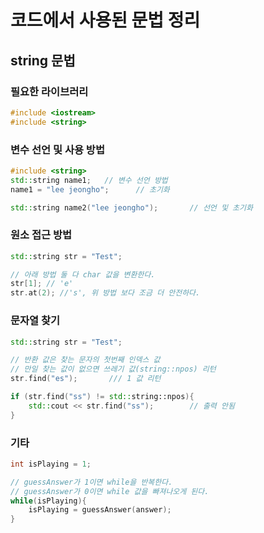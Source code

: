 # 코드에서 사용된 문법 정리

## string 문법

### 필요한 라이브러리

``` c++
#include <iostream>
#include <string>
```

### 변수 선언 및 사용 방법

``` c++
#include <string>
std::string name1;   // 변수 선언 방법
name1 = "lee jeongho";      // 초기화 

std::string name2("lee jeongho");       // 선언 및 초기화
```

### 원소 접근 방법

``` c++
std::string str = "Test"; 

// 아래 방법 둘 다 char 값을 변환한다.
str[1]; // 'e'
str.at(2); //'s', 위 방법 보다 조금 더 안전하다.
```

### 문자열 찾기
``` c++
std::string str = "Test";  

// 반환 값은 찾는 문자의 첫번째 인덱스 값
// 만일 찾는 값이 없으면 쓰레기 값(string::npos) 리턴
str.find("es");       /// 1 값 리턴

if (str.find("ss") != std::string::npos){
    std::cout << str.find("ss");        // 출력 안됨
}

```


### 기타
``` c++
int isPlaying = 1;

// guessAnswer가 1이면 while을 반복한다.
// guessAnswer가 0이면 while 값을 빠져나오게 된다. 
while(isPlaying){
    isPlaying = guessAnswer(answer);        
}
```